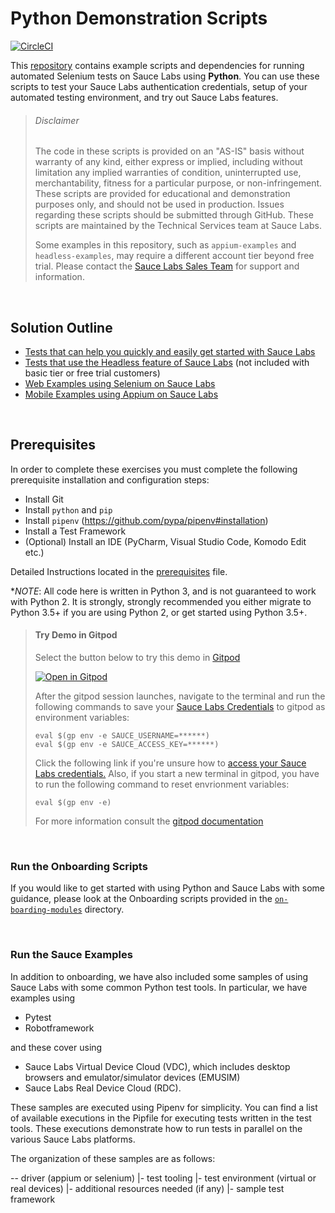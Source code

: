 # Python Demonstration Scripts
[![CircleCI](https://circleci.com/gh/saucelabs-training/demo-python.svg?style=svg)](https://circleci.com/gh/saucelabs-training/demo-python)

This [repository](https://github.com/saucelabs-training/demo-python) contains example scripts and dependencies for running automated Selenium tests on Sauce Labs using **Python**. You can use these scripts to test your Sauce Labs authentication credentials, setup of your automated testing environment, and try out Sauce Labs features.

> ###### Disclaimer
>
> The code in these scripts is provided on an "AS-IS" basis without warranty of any kind, either express or implied, including without limitation any implied warranties of condition, uninterrupted use, merchantability, fitness for a particular purpose, or non-infringement. These scripts are provided for educational and demonstration purposes only, and should not be used in production. Issues regarding these scripts should be submitted through GitHub. These scripts are maintained by the Technical Services team at Sauce Labs.
>
> Some examples in this repository, such as `appium-examples` and `headless-examples`, may require a different account tier beyond free trial. Please contact the [Sauce Labs Sales Team](https://saucelabs.com/contact) for support and information.

<br />

## Solution Outline
* [Tests that can help you quickly and easily get started with Sauce Labs](https://github.com/saucelabs-training/demo-python/tree/master/on-boarding-modules)
* [Tests that use the Headless feature of Sauce Labs](https://github.com/saucelabs-training/demo-python/tree/master/headless-examples) (not included with basic tier or free trial customers)
* [Web Examples using Selenium on Sauce Labs](https://github.com/saucelabs-training/demo-python/tree/master/selenium-examples/)
* [Mobile Examples using Appium on Sauce Labs](https://github.com/saucelabs-training/demo-python/tree/master/appium-examples/)

<br />

## Prerequisites

In order to complete these exercises you must complete the following prerequisite installation and configuration steps:

* Install Git
* Install `python` and `pip`
* Install `pipenv` (https://github.com/pypa/pipenv#installation)
* Install a Test Framework
* (Optional) Install an IDE (PyCharm, Visual Studio Code, Komodo Edit etc.)

Detailed Instructions located in the [prerequisites](prerequisites.md#python-prerequisites) file.

**NOTE*: All code here is written in Python 3, and is not guaranteed to work with Python 2. It is strongly, strongly recommended you either migrate to Python 3.5+ if you are using Python 2, or get started using Python 3.5+. 

>   #### Try Demo in Gitpod
>   Select the button below to try this demo in [Gitpod](https://www.gitpod.io/)
>
>  [![Open in Gitpod](open-in-gitpod.png)](https://gitpod.io/#https://github.com/saucelabs-training/demo-python)
>
>   After the gitpod session launches, navigate to the terminal and run the following commands to save your [Sauce Labs Credentials](https://app.saucelabs.com/user-settings) to gitpod as environment variables:
>   ```
>   eval $(gp env -e SAUCE_USERNAME=******)
>   eval $(gp env -e SAUCE_ACCESS_KEY=******)
>   ```
>   Click the following link if you're unsure how to [access your Sauce Labs credentials.](https://wiki.saucelabs.com/display/DOCS/Best+Practice%3A+Use+Environment+Variables+for+Authentication+Credentials)
>   Also, if you start a new terminal in gitpod, you have to run the following command to reset envrionment variables:
>   ```
>   eval $(gp env -e)
>   ```
>  
>   For more information consult the [gitpod documentation](https://www.gitpod.io/docs/47_environment_variables/)

<br />
    
### Run the Onboarding Scripts

If you would like to get started with using Python and Sauce Labs with some guidance, please look at the Onboarding scripts provided in the [`on-boarding-modules`](https://github.com/saucelabs-training/demo-python/on-boarding-modules/README.md) directory.

<br />

### Run the Sauce Examples

In addition to onboarding, we have also included some samples of using Sauce Labs with some common Python test tools. In particular, we have examples using

- Pytest
- Robotframework

and these cover using

- Sauce Labs Virtual Device Cloud (VDC), which includes desktop browsers and  emulator/simulator devices (EMUSIM)
- Sauce Labs Real Device Cloud (RDC).

These samples are executed using Pipenv for simplicity. You can find a list of available executions in the Pipfile for executing tests written in the test tools. These executions demonstrate how to run tests in parallel on the various Sauce Labs platforms.

The organization of these samples are as follows:

-- driver (appium or selenium) 
   |- test tooling
      |- test environment (virtual or real devices)
         |- additional resources needed (if any)
            |- sample test framework